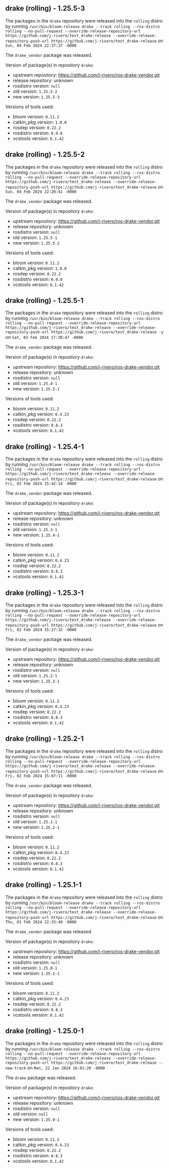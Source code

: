 ## drake (rolling) - 1.25.5-3

The packages in the `drake` repository were released into the `rolling` distro by running `/usr/bin/bloom-release drake --track rolling --ros-distro rolling --no-pull-request --override-release-repository-url https://github.com/j-rivero/test_drake-release --override-release-repository-push-url https://github.com/j-rivero/test_drake-release` on `Sun, 04 Feb 2024 22:37:37 -0000`

The `drake_vendor` package was released.

Version of package(s) in repository `drake`:

- upstream repository: https://github.com/j-rivero/ros-drake-vendor.git
- release repository: unknown
- rosdistro version: `null`
- old version: `1.25.5-2`
- new version: `1.25.5-3`

Versions of tools used:

- bloom version: `0.11.2`
- catkin_pkg version: `1.0.0`
- rosdep version: `0.22.2`
- rosdistro version: `0.9.0`
- vcstools version: `0.1.42`


## drake (rolling) - 1.25.5-2

The packages in the `drake` repository were released into the `rolling` distro by running `/usr/bin/bloom-release drake --track rolling --ros-distro rolling --no-pull-request --override-release-repository-url https://github.com/j-rivero/test_drake-release --override-release-repository-push-url https://github.com/j-rivero/test_drake-release` on `Sun, 04 Feb 2024 22:20:41 -0000`

The `drake_vendor` package was released.

Version of package(s) in repository `drake`:

- upstream repository: https://github.com/j-rivero/ros-drake-vendor.git
- release repository: unknown
- rosdistro version: `null`
- old version: `1.25.5-1`
- new version: `1.25.5-2`

Versions of tools used:

- bloom version: `0.11.2`
- catkin_pkg version: `1.0.0`
- rosdep version: `0.22.2`
- rosdistro version: `0.9.0`
- vcstools version: `0.1.42`


## drake (rolling) - 1.25.5-1

The packages in the `drake` repository were released into the `rolling` distro by running `/usr/bin/bloom-release drake --track rolling --ros-distro rolling --no-pull-request --override-release-repository-url https://github.com/j-rivero/test_drake-release --override-release-repository-push-url https://github.com/j-rivero/test_drake-release -y` on `Sat, 03 Feb 2024 17:30:47 -0000`

The `drake_vendor` package was released.

Version of package(s) in repository `drake`:

- upstream repository: https://github.com/j-rivero/ros-drake-vendor.git
- release repository: unknown
- rosdistro version: `null`
- old version: `1.25.4-1`
- new version: `1.25.5-1`

Versions of tools used:

- bloom version: `0.11.2`
- catkin_pkg version: `0.4.23`
- rosdep version: `0.22.2`
- rosdistro version: `0.8.3`
- vcstools version: `0.1.42`


## drake (rolling) - 1.25.4-1

The packages in the `drake` repository were released into the `rolling` distro by running `/usr/bin/bloom-release drake --track rolling --ros-distro rolling --no-pull-request --override-release-repository-url https://github.com/j-rivero/test_drake-release --override-release-repository-push-url https://github.com/j-rivero/test_drake-release` on `Fri, 02 Feb 2024 15:42:14 -0000`

The `drake_vendor` package was released.

Version of package(s) in repository `drake`:

- upstream repository: https://github.com/j-rivero/ros-drake-vendor.git
- release repository: unknown
- rosdistro version: `null`
- old version: `1.25.3-1`
- new version: `1.25.4-1`

Versions of tools used:

- bloom version: `0.11.2`
- catkin_pkg version: `0.4.23`
- rosdep version: `0.22.2`
- rosdistro version: `0.8.3`
- vcstools version: `0.1.42`


## drake (rolling) - 1.25.3-1

The packages in the `drake` repository were released into the `rolling` distro by running `/usr/bin/bloom-release drake --track rolling --ros-distro rolling --no-pull-request --override-release-repository-url https://github.com/j-rivero/test_drake-release --override-release-repository-push-url https://github.com/j-rivero/test_drake-release` on `Fri, 02 Feb 2024 15:27:32 -0000`

The `drake_vendor` package was released.

Version of package(s) in repository `drake`:

- upstream repository: https://github.com/j-rivero/ros-drake-vendor.git
- release repository: unknown
- rosdistro version: `null`
- old version: `1.25.2-1`
- new version: `1.25.3-1`

Versions of tools used:

- bloom version: `0.11.2`
- catkin_pkg version: `0.4.23`
- rosdep version: `0.22.2`
- rosdistro version: `0.8.3`
- vcstools version: `0.1.42`


## drake (rolling) - 1.25.2-1

The packages in the `drake` repository were released into the `rolling` distro by running `/usr/bin/bloom-release drake --track rolling --ros-distro rolling --no-pull-request --override-release-repository-url https://github.com/j-rivero/test_drake-release --override-release-repository-push-url https://github.com/j-rivero/test_drake-release` on `Fri, 02 Feb 2024 15:07:11 -0000`

The `drake_vendor` package was released.

Version of package(s) in repository `drake`:

- upstream repository: https://github.com/j-rivero/ros-drake-vendor.git
- release repository: unknown
- rosdistro version: `null`
- old version: `1.25.1-1`
- new version: `1.25.2-1`

Versions of tools used:

- bloom version: `0.11.2`
- catkin_pkg version: `0.4.23`
- rosdep version: `0.22.2`
- rosdistro version: `0.8.3`
- vcstools version: `0.1.42`


## drake (rolling) - 1.25.1-1

The packages in the `drake` repository were released into the `rolling` distro by running `/usr/bin/bloom-release drake --track rolling --ros-distro rolling --no-pull-request --override-release-repository-url https://github.com/j-rivero/test_drake-release --override-release-repository-push-url https://github.com/j-rivero/test_drake-release` on `Thu, 01 Feb 2024 22:33:48 -0000`

The `drake_vendor` package was released.

Version of package(s) in repository `drake`:

- upstream repository: https://github.com/j-rivero/ros-drake-vendor.git
- release repository: unknown
- rosdistro version: `null`
- old version: `1.25.0-1`
- new version: `1.25.1-1`

Versions of tools used:

- bloom version: `0.11.2`
- catkin_pkg version: `0.4.23`
- rosdep version: `0.22.2`
- rosdistro version: `0.8.3`
- vcstools version: `0.1.42`


## drake (rolling) - 1.25.0-1

The packages in the `drake` repository were released into the `rolling` distro by running `/usr/bin/bloom-release drake --track rolling --ros-distro rolling --no-pull-request --override-release-repository-url https://github.com/j-rivero/test_drake-release --override-release-repository-push-url https://github.com/j-rivero/test_drake-release --new-track` on `Mon, 22 Jan 2024 16:01:20 -0000`

The `drake` package was released.

Version of package(s) in repository `drake`:

- upstream repository: https://github.com/j-rivero/ros-drake-vendor.git
- release repository: unknown
- rosdistro version: `null`
- old version: `null`
- new version: `1.25.0-1`

Versions of tools used:

- bloom version: `0.11.2`
- catkin_pkg version: `0.4.23`
- rosdep version: `0.22.2`
- rosdistro version: `0.8.3`
- vcstools version: `0.1.42`


